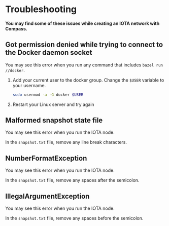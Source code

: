 # Troubleshooting

**You may find some of these issues while creating an IOTA network with Compass.**

## Got permission denied while trying to connect to the Docker daemon socket

You may see this error when you run any command that includes `bazel run //docker`.

1. Add your current user to the docker group. Change the `$USER` variable to your username.

    ```bash
    sudo usermod -a -G docker $USER
    ```

2. Restart your Linux server and try again

## Malformed snapshot state file

You may see this error when you run the IOTA node.

In the `snapshot.txt` file, remove any line break characters.

## NumberFormatException

You may see this error when you run the IOTA node.

In the `snapshot.txt` file, remove any spaces after the semicolon.

## IllegalArgumentException

You may see this error when you run the IOTA node.

In the `snapshot.txt` file, remove any spaces before the semicolon.